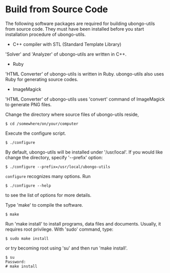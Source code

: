 Build from Source Code
======================
The following software packages are required for building ubongo-utils
from source code.  They must have been installed before you start
installation procedure of ubongo-utils.

* C++ compiler with STL (Standard Template Library)

'Solver' and 'Analyzer' of ubongo-utils are written in C++.

* Ruby

'HTML Converter' of ubongo-utils is written in Ruby.
ubongo-utils also uses Ruby for generating source codes.

* ImageMagick

'HTML Converter' of ubongo-utils uses 'convert' command of ImageMagick
to generate PNG files.

Change the directory where source files of ubongo-utils reside,

    $ cd /somewhere/on/your/computer

Execute the configure script.

    $ ./configure

By default, ubongo-utils will be installed under '/usr/local'.
If you would like change the directory, specify '--prefix' option:

    $ ./configure --prefix=/usr/local/ubongo-utils

`configure` recognizes many options.  Run

    $ ./configure --help

to see the list of options for more details.

Type 'make' to compile the software.

    $ make

Run 'make install' to install programs, data files and documents.
Usually, it requires root privilege.  With 'sudo' command, type:

    $ sudo make install

or try becoming root using 'su' and then run 'make install'.

    $ su
    Password:
    # make install
